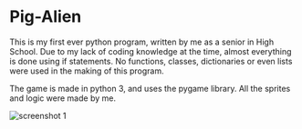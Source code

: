 # Pig-Alien
This is my first ever python program, written by me as a senior in High School. Due to my lack of coding knowledge at the time, almost everything is done using if statements. No functions, classes, dictionaries or even lists were used in the making of this program. 

The game is made in python 3, and uses the pygame library. All the sprites and logic were made by me. 

![screenshot 1](https://github.com/jacksavini/Pig-Alien/README1.png?raw=true)
